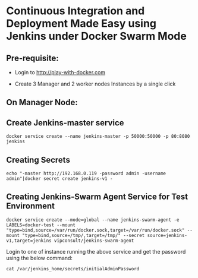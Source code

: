 # Continuous Integration and Deployment Made Easy using Jenkins under Docker Swarm Mode

## Pre-requisite:

- Login to http://play-with-docker.com

- Create 3 Manager and 2 worker nodes Instances by a single click

## On Manager Node:

## Create Jenkins-master service

```
docker service create --name jenkins-master -p 50000:50000 -p 80:8080 jenkins
```

## Creating Secrets

```
echo "-master http://192.168.0.119 -password admin -username admin"|docker secret create jenkins-v1 -
```

## Creating Jenkins-Swarm Agent Service for Test Environment

```
docker service create --mode=global --name jenkins-swarm-agent -e LABELS=docker-test --mount "type=bind,source=/var/run/docker.sock,target=/var/run/docker.sock" --mount "type=bind,source=/tmp/,target=/tmp/" --secret source=jenkins-v1,target=jenkins vipconsult/jenkins-swarm-agent
```

Login to one of instance running the above service and get the password using the below command:

```
cat /var/jenkins_home/secrets/initialAdminPassword
```

## 
